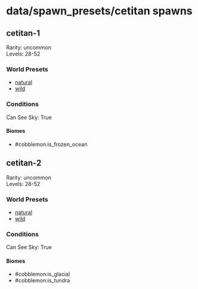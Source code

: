 # data/spawn_presets/cetitan spawns  
  
## cetitan-1  
Rarity: uncommon  
Levels: 28-52  
  
### World Presets  
* [natural](/data/spawn_data/natural.md)  
* [wild](/data/spawn_data/wild.md)  
  
### Conditions  
Can See Sky: True  
  
#### Biomes  
  * #cobblemon:is_frozen_ocean
  
  
## cetitan-2  
Rarity: uncommon  
Levels: 28-52  
  
### World Presets  
* [natural](/data/spawn_data/natural.md)  
* [wild](/data/spawn_data/wild.md)  
  
### Conditions  
Can See Sky: True  
  
#### Biomes  
  * #cobblemon:is_glacial
  * #cobblemon:is_tundra
  

